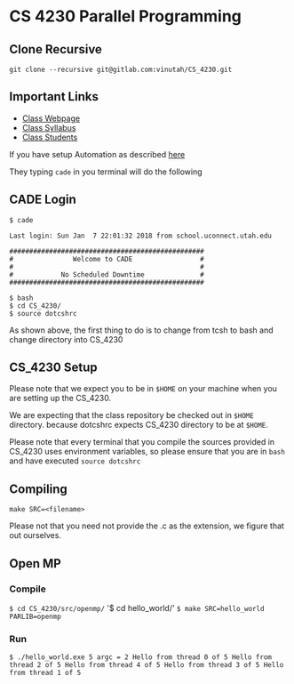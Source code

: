 # CS 4230 Parallel Programming

## Clone Recursive

`git clone --recursive git@gitlab.com:vinutah/CS_4230.git`

## Important Links

* [Class Webpage](tinyurl.com/teach4230s18)
* [Class Syllabus](tinyurl.com/cs4230-syllabus-s18)
* [Class Students](tinyurl.com/cs4230-students-s18)


If you have setup Automation as described [here](https://sites.google.com/view/cs4230spring2018/parallel-hardware)

They typing ```cade``` in you terminal will do the following

## CADE Login

```$ cade```

```
Last login: Sun Jan  7 22:01:32 2018 from school.uconnect.utah.edu

#################################################
#               Welcome to CADE                 #
#                                               #
#            No Scheduled Downtime              #
#################################################

$ bash
$ cd CS_4230/
$ source dotcshrc
```

As shown above, the first thing to do is to change from tcsh to bash and
change directory into CS_4230

## CS_4230 Setup

Please note that we expect you to be in `$HOME` on your machine
when you are setting up the CS_4230.

We are expecting that the class repository be checked out in `$HOME` directory.
because dotcshrc expects CS_4230 directory to be at `$HOME`.

Please note that every terminal that you compile the sources provided
in CS_4230 uses environment variables, so please ensure that
you are in `bash` and have executed `source dotcshrc`


## Compiling

`make SRC=<filename>`

Please not that you need not provide the .c as the extension, we figure
that out ourselves.

## Open MP

### Compile
`$ cd CS_4230/src/openmp/`
'$ cd hello_world/'
`$ make SRC=hello_world PARLIB=openmp`

### Run

`
$ ./hello_world.exe 5
argc = 2
Hello from thread 0 of 5
Hello from thread 2 of 5
Hello from thread 4 of 5
Hello from thread 3 of 5
Hello from thread 1 of 5
`
